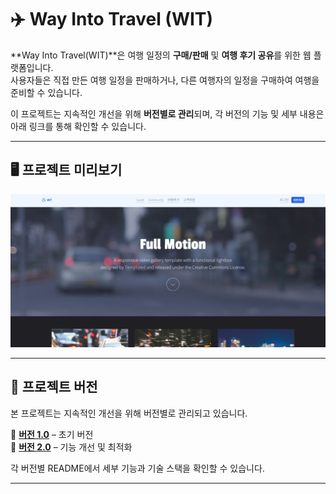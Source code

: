 # ✈️ Way Into Travel (WIT)

**Way Into Travel(WIT)**은 여행 일정의 **구매/판매** 및 **여행 후기 공유**를 위한 웹 플랫폼입니다.  
사용자들은 직접 만든 여행 일정을 판매하거나, 다른 여행자의 일정을 구매하여 여행을 준비할 수 있습니다.  

이 프로젝트는 지속적인 개선을 위해 **버전별로 관리**되며, 각 버전의 기능 및 세부 내용은 아래 링크를 통해 확인할 수 있습니다.  

---

## 🖥️ 프로젝트 미리보기  
![WIT Banner](https://raw.githubusercontent.com/shahmaran0207/Member_project/main/WIT%20ver1.0/Readme_images/wit.png)

---

## 📂 프로젝트 버전  
본 프로젝트는 지속적인 개선을 위해 버전별로 관리되고 있습니다.  

🔹 [**버전 1.0**](https://github.com/shahmaran0207/Member_project/tree/main/WIT%20ver1.0) – 초기 버전  
🔹 [**버전 2.0**](https://github.com/shahmaran0207/Member_project/tree/main/WIT%20ver2.0) – 기능 개선 및 최적화  

각 버전별 README에서 세부 기능과 기술 스택을 확인할 수 있습니다.  

---